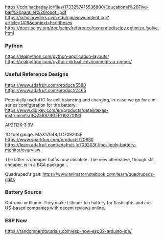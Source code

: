 https://cdn.hackaday.io/files/1733257415536800/Educational%20Five-bar%20parallel%20robot_.pdf
https://scholarworks.uvm.edu/cgi/viewcontent.cgi?article=1416&context=hcoltheses
https://docs.scipy.org/doc/scipy/reference/generated/scipy.optimize.fsolve.html
### Python
https://realpython.com/python-application-layouts/
https://realpython.com/python-virtual-environments-a-primer/

### Useful Reference Designs
https://www.adafruit.com/product/5580
https://www.adafruit.com/product/2465

Potentially useful IC for cell balancing and charging, in-case we go for a in-series configuration for the battery: https://www.digikey.com/en/products/detail/texas-instruments/BQ25887RGER/10270193

AP2112K-3.3V

1C fuel gauge: MAX17048/LC709203F
https://www.sparkfun.com/products/20680
https://learn.adafruit.com/adafruit-lc709203f-lipo-lipoly-battery-monitor/overview

The latter is cheaper but is now obsolete. The new alternative, though still cheaper, is in a BGA package...

Quadruped's gait:
https://www.animatornotebook.com/learn/quadrupeds-gaits


### Battery Source
Obtronic or Illumn: They make Lithium-Ion battery for flashlights and are US-based companies with decent reviews online.

### ESP Now
https://randomnerdtutorials.com/esp-now-esp32-arduino-ide/

